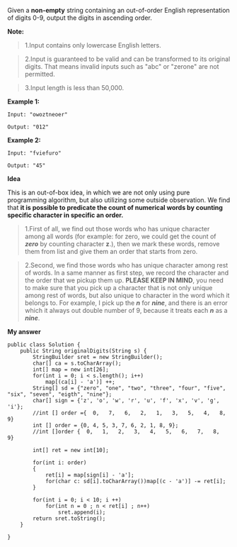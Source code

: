 Given a __non-empty__ string containing an out-of-order English representation of digits 0-9, output the digits in ascending order.

__Note:__
>1.Input contains only lowercase English letters.

>2.Input is guaranteed to be valid and can be transformed to its original digits. That means invalid inputs such as "abc" or "zerone" are not permitted.

>3.Input length is less than 50,000.

__Example 1:__
```
Input: "owoztneoer"

Output: "012"
```
__Example 2:__
```
Input: "fviefuro"

Output: "45"
```

__Idea__

This is an out-of-box idea, in which we are not only using pure programming algorithm, but also utilizing some outside observation. We find that __it is possible to predicate the count of numerical words by counting specific character in specific an order.__ 

>1.First of all, we find out those words who has unique character among all words (for example: for zero, we could get the count of ___zero___ by counting character __z__.), then we mark these words, remove them from list and give them an order that starts from zero. 

>2.Second, we find those words who has unique character among rest of words. In a same manner as first step, we record the character and the order that we pickup them up. __PLEASE KEEP IN MIND__, you need to make sure that you pick up a character that is not only unique among rest of words, but also unique to character in the word which it belongs to. For example, I pick up the ___n___ for ___nine___, and there is an error which it always out double number of 9, because it treats each ___n___ as a ___nine___.

__My answer__
```
public class Solution {
    public String originalDigits(String s) {
        StringBuilder sret = new StringBuilder();
        char[] ca = s.toCharArray();
        int[] map = new int[26];
        for(int i = 0; i < s.length(); i++)
            map[(ca[i] - 'a')] ++;
        String[] sd = {"zero", "one", "two", "three", "four", "five", "six", "seven", "eigth", "nine"};
        char[] sign = {'z', 'o', 'w', 'r', 'u', 'f', 'x', 'v', 'g', 'i'};
        //int [] order ={  0,   7,   6,   2,   1,   3,   5,   4,   8,   9}
        int [] order = {0, 4, 5, 3, 7, 6, 2, 1, 8, 9};
        //int []order {  0,   1,   2,   3,   4,   5,   6,   7,   8,   9}

        int[] ret = new int[10];

        for(int i: order)
        {
            ret[i] = map[sign[i] - 'a'];
            for(char c: sd[i].toCharArray())map[(c - 'a')] -= ret[i];
        }
        
        for(int i = 0; i < 10; i ++)
            for(int n = 0 ; n < ret[i] ; n++)
                sret.append(i);
        return sret.toString();
    }
    
}
```
